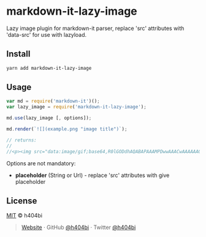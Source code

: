 # markdown-it-lazy-image
Lazy image plugin for markdown-it parser, replace 'src' attributes with 'data-src' for use with lazyload.

## Install

```bash
yarn add markdown-it-lazy-image
```

## Usage

```js
var md = require('markdown-it')();
var lazy_image = require('markdown-it-lazy-image');

md.use(lazy_image [, options]);

md.render(`![](example.png "image title")`);

// returns:
//
//<p><img src="data:image/gif;base64,R0lGODdhAQABAPAAAMPDwwAAACwAAAAAAQABAAACAkQBADs=" data-src="example.png" alt title="image title" /></p>
```

Options are not mandatory:

- **placeholder** (String or Url) - replace 'src' attributes with give placeholder

## License

[MIT](LICENSE) © h404bi

> [Website](https://www.h404bi.com) · GitHub [@h404bi](https://github.com/h404bi) · Twitter [@h404bi](https://twitter.com/h404bi)
